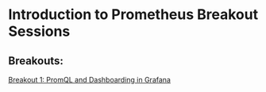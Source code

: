 # Introduction to Prometheus Breakout Sessions

## Breakouts:

[Breakout 1: PromQL and Dashboarding in Grafana](breakout-2-promql-and-dashboarding-in-grafana.md)
